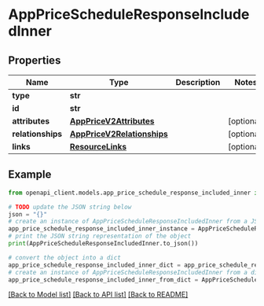 # AppPriceScheduleResponseIncludedInner


## Properties

Name | Type | Description | Notes
------------ | ------------- | ------------- | -------------
**type** | **str** |  | 
**id** | **str** |  | 
**attributes** | [**AppPriceV2Attributes**](AppPriceV2Attributes.md) |  | [optional] 
**relationships** | [**AppPriceV2Relationships**](AppPriceV2Relationships.md) |  | [optional] 
**links** | [**ResourceLinks**](ResourceLinks.md) |  | [optional] 

## Example

```python
from openapi_client.models.app_price_schedule_response_included_inner import AppPriceScheduleResponseIncludedInner

# TODO update the JSON string below
json = "{}"
# create an instance of AppPriceScheduleResponseIncludedInner from a JSON string
app_price_schedule_response_included_inner_instance = AppPriceScheduleResponseIncludedInner.from_json(json)
# print the JSON string representation of the object
print(AppPriceScheduleResponseIncludedInner.to_json())

# convert the object into a dict
app_price_schedule_response_included_inner_dict = app_price_schedule_response_included_inner_instance.to_dict()
# create an instance of AppPriceScheduleResponseIncludedInner from a dict
app_price_schedule_response_included_inner_from_dict = AppPriceScheduleResponseIncludedInner.from_dict(app_price_schedule_response_included_inner_dict)
```
[[Back to Model list]](../README.md#documentation-for-models) [[Back to API list]](../README.md#documentation-for-api-endpoints) [[Back to README]](../README.md)


